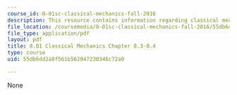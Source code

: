 ```yaml
---
course_id: 8-01sc-classical-mechanics-fall-2016
description: This resource contains information regarding classical mechanics.
file_location: /coursemedia/8-01sc-classical-mechanics-fall-2016/55db6dd2a8f561b562947230346c72a0_MIT8_01F16_example8.3_8.4.pdf
file_type: application/pdf
layout: pdf
title: 8.01 Classical Mechanics Chapter 8.3-8.4
type: course
uid: 55db6dd2a8f561b562947230346c72a0

---
```

None